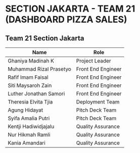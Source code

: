 # SECTION JAKARTA - TEAM 21 (DASHBOARD PIZZA SALES)

  ## Team 21 Section Jakarta

| Name                        | Role                  |
|-----------------------------|-----------------------|
| Ghaniya Madinah K           | Project Leader        |
| Muhammad Rizal Prasetyo     | Front End Engineer    |
| Rafif Imam Faisal           | Front End Engineer    |
| Siti Maysaroh Zain          | Front End Engineer    |
| Luther Jonathan Samori      | Front End Engineer    |
| Theresia Elvita Tjia        | Deployment Team       |
| Agung Hidayat               | Pitch Deck Team       |
| Syifa Amalia Putri          | Pitch Deck Team       |
| Kentji Hadiwidjajalu        | Quality Assurance     |
| Nur Hikmah Ramli            | Quality Assurance     |
| Kania Amandari              | Quality Assurance     |
